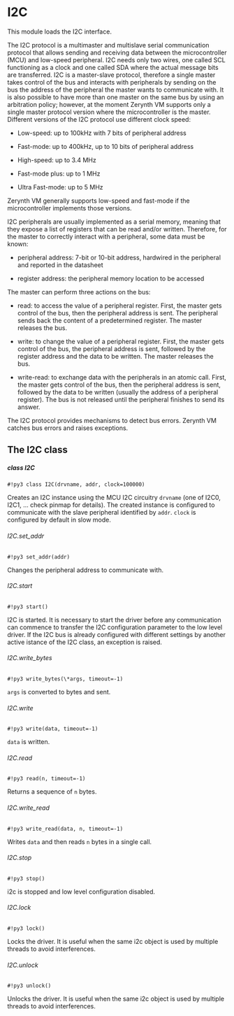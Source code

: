 # I2C

This module loads the I2C interface.

The I2C protocol is a multimaster and multislave serial communication protocol that allows sending and receiving data between the microcontroller (MCU) and low-speed peripheral.
I2C needs only two wires, one called SCL functioning as a clock and one called SDA where the actual message bits are transferred.
I2C is a master-slave protocol, therefore a single master takes control of the bus and interacts with peripherals by sending on the bus the address of the peripheral the master wants to communicate with.
It is also possible to have more than one master on the same bus by using an arbitration policy; however, at the moment Zerynth VM supports only a single master protocol version where the microcontroller is the master.
Different versions of the I2C protocol use different clock speed:


* Low-speed: up to 100kHz with 7 bits of peripheral address


* Fast-mode: up to 400kHz, up to 10 bits of peripheral address


* High-speed: up to 3.4 MHz


* Fast-mode plus: up to 1 MHz


* Ultra Fast-mode: up to 5 MHz

Zerynth VM generally supports low-speed and fast-mode if the microcontroller implements those versions.

I2C peripherals are usually implemented as a serial memory, meaning that they expose a list of registers that can be read and/or written. Therefore, for the master to correctly interact with a peripheral, some data must be known:


* peripheral address: 7-bit or 10-bit address, hardwired in the peripheral and reported in the datasheet


* register address: the peripheral memory location to be accessed

The master can perform three actions on the bus:


* read: to access the value of a peripheral register. First, the master gets control of the bus, then the peripheral address is sent. The peripheral sends back the content of a predetermined register. The master releases the bus.


* write: to change the value of a peripheral register. First, the master gets control of the bus, the peripheral address is sent, followed by the register address and the data to be written. The master releases the bus.


* write-read: to exchange data with the peripherals in an atomic call. First, the master gets control of the bus, then the peripheral address is sent, followed by the data to be written (usually the address of a peripheral register). The bus is not released until the peripheral finishes to send its answer.

The I2C protocol provides mechanisms to detect bus errors. Zerynth VM catches bus errors and raises exceptions.

## The I2C class

##### class I2C

```#!py3 class I2C(drvname, addr, clock=100000)```

Creates an I2C instance using the MCU I2C circuitry ```drvname``` (one of I2C0, I2C1, … check pinmap for details). The created instance is configured to communicate with the slave peripheral identified by ```addr```. ```clock``` is configured by default in slow mode.

###### I2C.set_addr

```#!py3 set_addr(addr)```

Changes the peripheral address to communicate with.

###### I2C.start

```#!py3 start()```

I2C is started. It is necessary to start the driver before any communication can commence to transfer the I2C configuration parameter to the low level driver. If the I2C bus is already configured with different settings by another active istance of the I2C class, an exception is raised.

###### I2C.write_bytes

```#!py3 write_bytes(\*args, timeout=-1)```

```args``` is converted to bytes and sent.

###### I2C.write

```#!py3 write(data, timeout=-1)```

```data``` is written.

###### I2C.read

```#!py3 read(n, timeout=-1)```

Returns a sequence of ```n``` bytes.

###### I2C.write_read

```#!py3 write_read(data, n, timeout=-1)```

Writes ```data``` and then reads ```n``` bytes in a single call.

###### I2C.stop

```#!py3 stop()```

i2c is stopped and low level configuration disabled.

###### I2C.lock

```#!py3 lock()```

Locks the driver. It is useful when the same i2c object is used by multiple threads to avoid interferences.

###### I2C.unlock

```#!py3 unlock()```

Unlocks the driver. It is useful when the same i2c object is used by multiple threads to avoid interferences.
<!--stackedit_data:
eyJoaXN0b3J5IjpbMTg5NjQ3MjU5NF19
-->